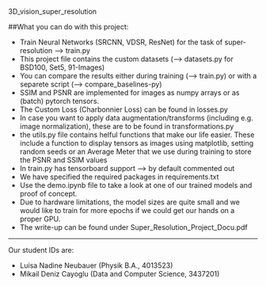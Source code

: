 3D_vision_super_resolution

##What you can do with this project:
- Train Neural Networks (SRCNN, VDSR, ResNet) for the task of super-resolution --> train.py
- This project file contains the custom datasets (--> datasets.py for BSD100, Set5, 91-Images)
- You can compare the results either during training (--> train.py) or with a separete script (--> compare_baselines-py)
- SSIM and PSNR are implemented for images as numpy arrays or as (batch) pytorch tensors.
- The Custom Loss (Charbonnier Loss) can be found in losses.py
- In case you want to apply data augmentation/transforms (including e.g. image normalization), these are to be found in transformations.py
- the utils.py file contains helful functions that make our life easier. These include a function to display tensors as images using matplotlib, setting random seeds or an Average Meter that we use during training to store the PSNR and SSIM values
- In train.py has tensorboard support --> by default commented out 
- We have specified the required packages in requirements.txt
- Use the demo.ipynb file to take a look at one of our trained models and proof of concept. 
- Due to hardware limitations, the model sizes are quite small and we would like to train for more epochs if we could get our hands on a proper GPU.
- The write-up can be found under Super_Resolution_Project_Docu.pdf


___
Our student IDs are:
- Luisa Nadine Neubauer (Physik B.A., 4013523)
- Mikail Deniz Cayoglu (Data and Computer Science, 3437201)